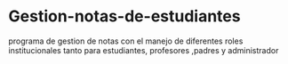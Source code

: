 # Gestion-notas-de-estudiantes
programa de gestion de notas con el manejo de diferentes roles institucionales tanto para estudiantes, profesores ,padres y administrador

